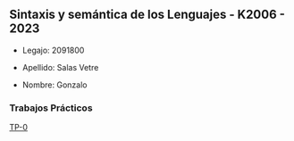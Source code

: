 ## Sintaxis y semántica de los Lenguajes - K2006 - 2023

- Legajo: 2091800

- Apellido: Salas Vetre

- Nombre: Gonzalo

### Trabajos Prácticos

[TP-0](./00-CHelloworld/)
